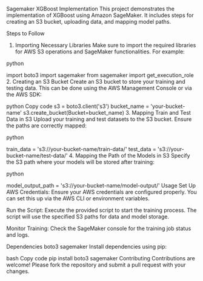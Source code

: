 Sagemaker XGBoost Implementation
This project demonstrates the implementation of XGBoost using Amazon SageMaker. It includes steps for creating an S3 bucket, uploading data, and mapping model paths.

Steps to Follow
1. Importing Necessary Libraries
Make sure to import the required libraries for AWS S3 operations and SageMaker functionalities. For example:

python

import boto3
import sagemaker
from sagemaker import get_execution_role
2. Creating an S3 Bucket
Create an S3 bucket to store your training and testing data. This can be done using the AWS Management Console or via the AWS SDK:

python
Copy code
s3 = boto3.client('s3')
bucket_name = 'your-bucket-name'
s3.create_bucket(Bucket=bucket_name)
3. Mapping Train and Test Data in S3
Upload your training and test datasets to the S3 bucket. Ensure the paths are correctly mapped:

python

train_data = 's3://your-bucket-name/train-data/'
test_data = 's3://your-bucket-name/test-data/'
4. Mapping the Path of the Models in S3
Specify the S3 path where your models will be stored after training:

python

model_output_path = 's3://your-bucket-name/model-output/'
Usage
Set Up AWS Credentials: Ensure your AWS credentials are configured properly. You can set this up via the AWS CLI or environment variables.

Run the Script: Execute the provided script to start the training process. The script will use the specified S3 paths for data and model storage.

Monitor Training: Check the SageMaker console for the training job status and logs.

Dependencies
boto3
sagemaker
Install dependencies using pip:

bash
Copy code
pip install boto3 sagemaker
Contributing
Contributions are welcome! Please fork the repository and submit a pull request with your changes.

